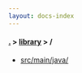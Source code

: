 ```yaml
---
layout: docs-index
---
```

#### [.](./../index) > [library](./index) > **/**

- [src/main/java/](src/main/java/)
